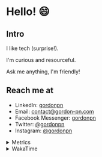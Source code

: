 # Hello! 😄

## Intro

I like tech (surprise!).

I'm curious and resourceful.

Ask me anything, I'm friendly!

## Reach me at

- LinkedIn: [gordonpn](https://www.linkedin.com/in/gordonpn/)
- Email: [contact@gordon-pn.com](mailto:contact@gordon-pn.com)
- Facebook Messenger: [gordonpn](https://www.messenger.com/t/Gordonpn)
- Twitter: [@gordonpn](https://twitter.com/Gordonpn)
- Instagram: [@gordonpn](https://www.instagram.com/gordonpn/)

<details>
  <summary>Metrics</summary>

  <img align="center" src="https://github.com/gordonpn/gordonpn/blob/master/github-metrics.svg" alt="GitHub Metrics">

</details>

<details>
  <summary>WakaTime</summary>

  <!--START_SECTION:waka-->
📊 **This Week I Spent My Time On** 

```text
💬 Programming Languages: 
Java                     9 hrs 45 mins       █████████████████████░░░░   83.92 % 
XML                      35 mins             █░░░░░░░░░░░░░░░░░░░░░░░░   05.02 % 
Brazil Dependency Config 31 mins             █░░░░░░░░░░░░░░░░░░░░░░░░   04.55 % 
Ruby                     13 mins             ░░░░░░░░░░░░░░░░░░░░░░░░░   01.94 % 
Groovy                   11 mins             ░░░░░░░░░░░░░░░░░░░░░░░░░   01.65 % 

🔥 Editors: 
Intellijidea             11 hrs 37 mins      █████████████████████████   100.00 % 
```


 Last Updated on 29/01/2024 10:18:50 UTC
<!--END_SECTION:waka-->
</details>
